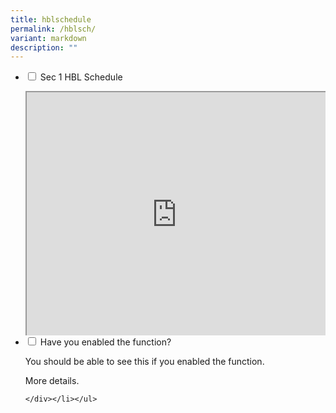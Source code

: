 ```yaml
---
title: hblschedule
permalink: /hblsch/
variant: markdown
description: ""
---
```

<style>
.google-slides-container{ position: relative; width: 100%; padding-top: 72%; overflow: hidden; } .google-slides-container iframe{ position: absolute; top: 0; left: 0; width: 100%; height: 100%; }
</style>


<ul class="jekyllcodex_accordion">
  <li>
    <input id="accordion1" type="checkbox">
    <label for="accordion1">Sec 1 HBL Schedule</label>
    <div>
			<p></p><div class="google-slides-container"><iframe src="https://docs.google.com/spreadsheets/d/e/2PACX-1vRxNy2lHWDEjSi2ucMVkq-hrnCBj7_NeA9kzL8Hetr_fZDEx6rpquIjaAD87K1vKMg_DXrFuFNit6LN/pubhtml?widget=true&amp;headers=false"></iframe><p></p>


<p>See Above.</p>
    </div>
	</div></li>  
  <li>
    <input id="accordion2" type="checkbox">
    <label for="accordion2">Have you enabled the function? </label>
    <div>
		<p>	You should be able to see this if you enabled the function.</p>

<p>More details.</p>



	
	</div></li></ul>